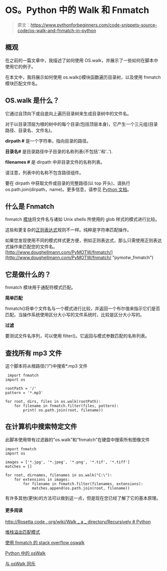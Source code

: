 # OS。Python 中的 Walk 和 Fnmatch

> 原文：<https://www.pythonforbeginners.com/code-snippets-source-code/os-walk-and-fnmatch-in-python>

## 概观

在之前的一篇文章中，我描述了如何使用 OS.walk，并展示了一些如何在脚本中使用它的例子。

在本文中，我将展示如何使用 os.walk()模块函数遍历目录树，以及使用 fnmatch 模块匹配文件名。

## OS.walk 是什么？

它通过自顶向下或自底向上遍历目录树来生成目录树中的文件名。

对于以目录顶层为根的树中的每个目录(包括顶层本身)，它产生一个三元组(目录路径、目录名、文件名)。

**dirpath #** 是一个字符串，指向目录的路径。

**目录名#** 是目录路径中子目录的名称列表(不包括'.'和'..').

**filenames #** 是 dirpath 中非目录文件的名称列表。

请注意，列表中的名称不包含路径组件。

要在 dirpath 中获取文件或目录的完整路径(以 top 开头)，请执行 os.path.join(dirpath，name)。更多信息，请参见 [Python 文档](https://docs.python.org/dev/library/os.html#os.walk "python_docs_os.walk")。

## 什么是 Fnmatch

fnmatch [模块](https://www.pythonforbeginners.com/modules-in-python/python-modules)将文件名与诸如 Unix shells 所使用的 glob 样式的模式进行比较。

这些和更复杂的[正则表达式](https://www.pythonforbeginners.com/regex/regular-expressions-in-python)规则不一样。纯粹是字符串匹配操作。

如果您发现使用不同的模式样式更方便，例如正则表达式，那么只需使用正则表达式操作来匹配您的文件名。[http://www.doughellmann.com/PyMOTW/fnmatch/](http://www.doughellmann.com/PyMOTW/fnmatch/ "pymotw_fnmatch")

## 它是做什么的？

fnmatch 模块用于通配符模式匹配。

**简单匹配**

fnmatch()将单个文件名与一个模式进行比较，并返回一个布尔值来指示它们是否匹配。当操作系统使用区分大小写的文件系统时，比较是区分大小写的。

**过滤**

要测试文件名序列，可以使用 filter()。它返回与模式参数匹配的名称列表。

## 查找所有 mp3 文件

这个脚本将从根路径(“/”)中搜索*.mp3 文件

```
 import fnmatch
import os

rootPath = '/'
pattern = '*.mp3'

for root, dirs, files in os.walk(rootPath):
    for filename in fnmatch.filter(files, pattern):
        print( os.path.join(root, filename)) 
```

## 在计算机中搜索特定文件

此脚本使用带有过滤器的“os.walk”和“fnmatch”在硬盘中搜索所有图像文件

```
import fnmatch
import os

images = ['*.jpg', '*.jpeg', '*.png', '*.tif', '*.tiff']
matches = []

for root, dirnames, filenames in os.walk("C:\"):
    for extensions in images:
        for filename in fnmatch.filter(filenames, extensions):
            matches.append(os.path.join(root, filename)) 
```

有许多其他(更快)的方法可以做到这一点，但是现在您已经了解了它的基本原理。

#### 更多阅读

[http://Rosetta code . org/wiki/Walk _ a _ directory/Recursively # Python](https://rosettacode.org/wiki/Walk_a_directory/Recursively#Python "rosettacode")

[堆栈溢出匹配模式](https://stackoverflow.com/questions/7541976/fnmatch-how-exactly-do-you-implement-the-match-any-chars-in-seq-pattern "SO-fnmatch")

[使用 fnmatch 的 stack overflow oswalk](https://stackoverflow.com/questions/10660284/how-to-improve-searching-with-os-walk-and-fnmatch-in-python-2-7-2 "SO_post")

[Python 中的 osWalk](https://www.pythonforbeginners.com/code-snippets-source-code/python-os-walk)

[与 osWalk 同乐](https://www.pythonforbeginners.com/code-snippets-source-code/having-fun-with-os-walk-in-python)